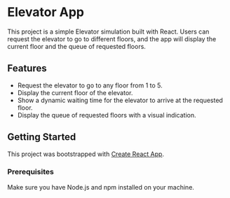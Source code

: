 # Elevator App

This project is a simple Elevator simulation built with React. Users can request the elevator to go to different floors, and the app will display the current floor and the queue of requested floors.

## Features

- Request the elevator to go to any floor from 1 to 5.
- Display the current floor of the elevator.
- Show a dynamic waiting time for the elevator to arrive at the requested floor.
- Display the queue of requested floors with a visual indication.

## Getting Started

This project was bootstrapped with [Create React App](https://github.com/facebook/create-react-app).

### Prerequisites

Make sure you have Node.js and npm installed on your machine.
